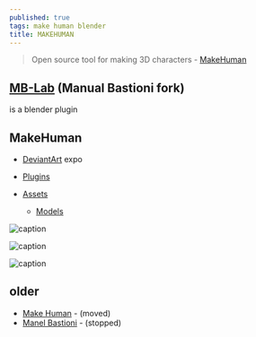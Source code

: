 ```yaml
---
published: true
tags: make human blender
title: MAKEHUMAN
---
```

> Open source tool for making 3D characters - [MakeHuman](http://www.makehumancommunity.org/)

## [MB-Lab](https://mblab.dev/about/) (Manual Bastioni fork)
 is a blender plugin

## MakeHuman
- [DeviantArt](https://www.deviantart.com/makehuman-art-expo/gallery/) expo

- [Plugins](http://www.makehumancommunity.org/content/plugins.html)
- [Assets](http://www.makehumancommunity.org/content/user_contributed_assets.html)
	- [Models](http://www.makehumancommunity.org/models.html)

![caption](https://mblab.dev/wp-content/uploads/2019/12/facial_rig_01_sm.png)

![caption](http://www.makehumancommunity.org/sites/default/files/styles/large/public/field/image/splash.png?itok=TNQ_qqxK)

![caption](https://3.bp.blogspot.com/-P6UXt5Ga0qY/Wf18PL0l6EI/AAAAAAAAGZI/EzAJzkM9tScDZN8lwjboplevZl_3KycugCLcBGAs/s1600/Introduction%2Bto%2BManuelbastioniLAB%2B1.6.0%2B00.png)

## older
- [Make Human](http://www.makehuman.org/) - (moved)
- [Manel Bastioni](http://www.manuelbastioni.com/) - (stopped)
